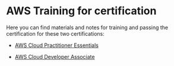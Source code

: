 # AWS Training for certification

Here you can find materials and notes for training and passing the certification for these two
certifications:

* [AWS Cloud Practitioner Essentials](cloud_practitioner.md)

* [AWS Cloud Developer Associate](cloud_developer_associate.md)
